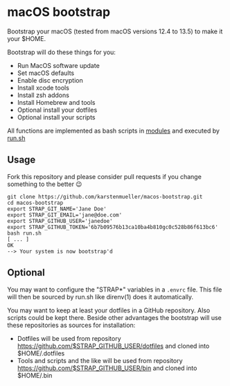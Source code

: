 # macOS bootstrap

Bootstrap your macOS (tested from macOS versions 12.4 to 13.5) to make it your $HOME.

Bootstrap will do these things for you:

- Run MacOS software update
- Set macOS defaults
- Enable disc encryption
- Install xcode tools
- Install zsh addons
- Install Homebrew and tools
- Optional install your dotfiles
- Optional install your scripts

All functions are implemented as bash scripts in [modules](./modules/) and executed by [run.sh](./run.sh)

## Usage

Fork this repository and please consider pull requests if you change something to the better 😉

~~~shell
git clone https://github.com/karstenmueller/macos-bootstrap.git
cd macos-bootstrap
export STRAP_GIT_NAME='Jane Doe'
export STRAP_GIT_EMAIL='jane@doe.com'
export STRAP_GITHUB_USER='janedoe'
export STRAP_GITHUB_TOKEN='6b7b09576b13ca10ba4b810gc0c528b86f613bc6'
bash run.sh
[ ... ]
OK
--> Your system is now bootstrap'd
~~~

## Optional

You may want to configure the "STRAP*" variables in a `.envrc` file. This file will then be sourced by run.sh like direnv(1) does it automatically.

You may want to keep at least your dotfiles in a GitHub repository. Also scripts could be kept there. Beside other advantages the bootstrap will use these repositories as sources for installation:

- Dotfiles will be used from repository https://github.com/$STRAP_GITHUB_USER/dotfiles and cloned into $HOME/.dotfiles
- Tools and scripts and the like will be used from repository https://github.com/$STRAP_GITHUB_USER/bin and cloned into $HOME/.bin
